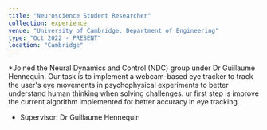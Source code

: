 ```yaml
---
title: "Neuroscience Student Researcher"
collection: experience
venue: "University of Cambridge, Department of Engineering"
type: "Oct 2022 - PRESENT"
location: "Cambridge"
---
```


*Joined the Neural Dynamics and Control (NDC) group under Dr Guillaume Hennequin. Our task is to implement a webcam-based eye tracker to track the user's eye movements in psychophysical experiments  to better understand human thinking when solving challenges. ur first step is improve the current algorithm implemented for better accuracy in eye tracking.
* Supervisor: Dr Guillaume Hennequin
